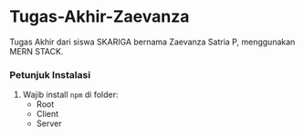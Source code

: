 # Tugas-Akhir-Zaevanza

Tugas Akhir dari siswa SKARIGA bernama Zaevanza Satria P, menggunakan MERN STACK.

### Petunjuk Instalasi
1. Wajib install `npm` di folder:
   - Root
   - Client
   - Server
